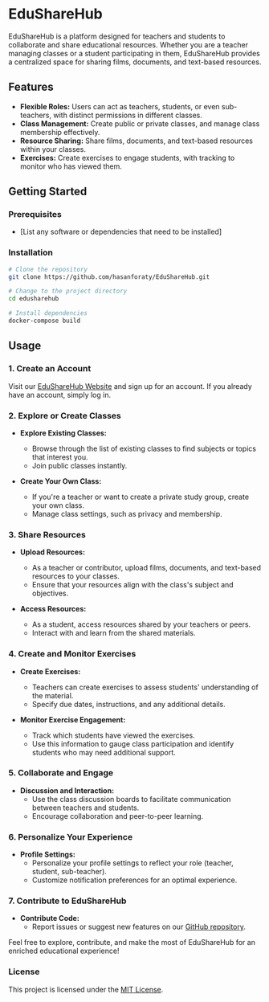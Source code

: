 # EduShareHub

EduShareHub is a platform designed for teachers and students to collaborate and share educational resources. Whether you are a teacher managing classes or a student participating in them, EduShareHub provides a centralized space for sharing films, documents, and text-based resources.

## Features

- **Flexible Roles:** Users can act as teachers, students, or even sub-teachers, with distinct permissions in different classes.
- **Class Management:** Create public or private classes, and manage class membership effectively.
- **Resource Sharing:** Share films, documents, and text-based resources within your classes.
- **Exercises:** Create exercises to engage students, with tracking to monitor who has viewed them.

## Getting Started

### Prerequisites

- [List any software or dependencies that need to be installed]

### Installation

```bash
# Clone the repository
git clone https://github.com/hasanforaty/EduShareHub.git

# Change to the project directory
cd edusharehub

# Install dependencies
docker-compose build
```
## Usage

### 1. Create an Account

Visit our [EduShareHub Website](https://edusharehub.com) and sign up for an account. If you already have an account, simply log in.

### 2. Explore or Create Classes

- **Explore Existing Classes:**
  - Browse through the list of existing classes to find subjects or topics that interest you.
  - Join public classes instantly.

- **Create Your Own Class:**
  - If you're a teacher or want to create a private study group, create your own class.
  - Manage class settings, such as privacy and membership.

### 3. Share Resources

- **Upload Resources:**
  - As a teacher or contributor, upload films, documents, and text-based resources to your classes.
  - Ensure that your resources align with the class's subject and objectives.

- **Access Resources:**
  - As a student, access resources shared by your teachers or peers.
  - Interact with and learn from the shared materials.

### 4. Create and Monitor Exercises

- **Create Exercises:**
  - Teachers can create exercises to assess students' understanding of the material.
  - Specify due dates, instructions, and any additional details.

- **Monitor Exercise Engagement:**
  - Track which students have viewed the exercises.
  - Use this information to gauge class participation and identify students who may need additional support.

### 5. Collaborate and Engage

- **Discussion and Interaction:**
  - Use the class discussion boards to facilitate communication between teachers and students.
  - Encourage collaboration and peer-to-peer learning.

### 6. Personalize Your Experience

- **Profile Settings:**
  - Personalize your profile settings to reflect your role (teacher, student, sub-teacher).
  - Customize notification preferences for an optimal experience.

### 7. Contribute to EduShareHub

- **Contribute Code:**
  - Report issues or suggest new features on our [GitHub repository](https://github.com/hasanforaty/EduShareHub).

Feel free to explore, contribute, and make the most of EduShareHub for an enriched educational experience!


### License

This project is licensed under the [MIT License](LICENSE).
